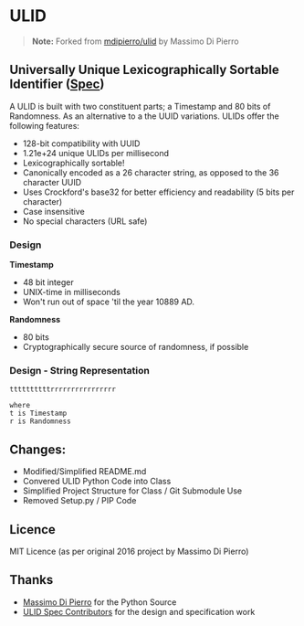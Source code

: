 # ULID

>__Note:__ Forked from [mdipierro/ulid](https://github.com/mdipierro/ulid) by Massimo Di Pierro

## Universally Unique Lexicographically Sortable Identifier ([Spec](https://github.com/ulid/spec))

A ULID is built with two constituent parts; a Timestamp and 80 bits of Randomness. As an alternative to a the UUID variations. ULIDs offer the following features:
*  128-bit compatibility with UUID
* 1.21e+24 unique ULIDs per millisecond
* Lexicographically sortable!
* Canonically encoded as a 26 character string, as opposed to the 36 character UUID
* Uses Crockford's base32 for better efficiency and readability (5 bits per character)
* Case insensitive
* No special characters (URL safe)

### Design

**Timestamp**
- 48 bit integer
- UNIX-time in milliseconds
- Won't run out of space 'til the year 10889 AD.

**Randomness**
- 80 bits
- Cryptographically secure source of randomness, if possible

### Design - String Representation

```
ttttttttttrrrrrrrrrrrrrrrr

where
t is Timestamp
r is Randomness
```

## Changes:
* Modified/Simplified README.md
* Convered ULID Python Code into Class
* Simplified Project Structure for Class / Git Submodule Use
* Removed Setup.py / PIP Code

## Licence
MIT Licence (as per original 2016 project by Massimo Di Pierro)

## Thanks
* [Massimo Di Pierro](https://github.com/mdipierro) for the Python Source
* [ULID Spec Contributors](https://github.com/ulid/spec) for the design and specification work